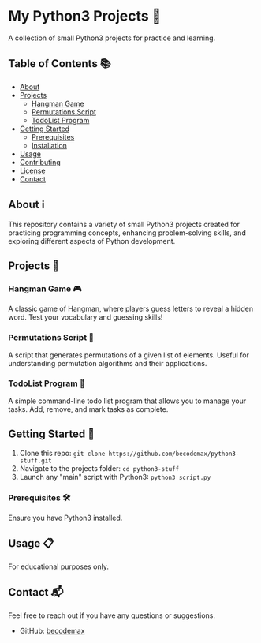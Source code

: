 # My Python3 Projects 🐍

A collection of small Python3 projects for practice and learning.

## Table of Contents 📚

- [About](#about)
- [Projects](#projects)
  - [Hangman Game](#hangman-game)
  - [Permutations Script](#permutations-script)
  - [TodoList Program](#todolist-program)
- [Getting Started](#getting-started)
  - [Prerequisites](#prerequisites)
  - [Installation](#installation)
- [Usage](#usage)
- [Contributing](#contributing)
- [License](#license)
- [Contact](#contact)

## About ℹ️

This repository contains a variety of small Python3 projects created for practicing programming concepts, enhancing problem-solving skills, and exploring different aspects of Python development.

## Projects 🚀

### Hangman Game 🎮

A classic game of Hangman, where players guess letters to reveal a hidden word. Test your vocabulary and guessing skills!

### Permutations Script 🔀

A script that generates permutations of a given list of elements. Useful for understanding permutation algorithms and their applications.

### TodoList Program 📝

A simple command-line todo list program that allows you to manage your tasks. Add, remove, and mark tasks as complete.

## Getting Started 🏁

1. Clone this repo: `git clone https://github.com/becodemax/python3-stuff.git`
2. Navigate to the projects folder: `cd python3-stuff`
3. Launch any "main" script with Python3: `python3 script.py`

### Prerequisites 🛠️

Ensure you have Python3 installed.

## Usage 📋

For educational purposes only.

## Contact 📬

Feel free to reach out if you have any questions or suggestions.

- GitHub: [becodemax](https://github.com/becodemax)